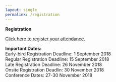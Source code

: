 ```yaml
---
layout: single
permalink: /registration
---
```

**Registration**

<a href="https://aut.ungerboeck.com/prod/emc00/register.aspx?OrgCode=10&EvtID=18286&AppCode=REG&CC=118071003651" target="_blank">Click here to register your attendance.</a>

<b>Important Dates:</b><br/>
Early-bird Registration Deadline: 1 September 2018<br/>
Regular Registration Deadline: 15 September 2018<br/>
Late Registration Deadline: 26 November 2018<br/>
Onsite Registration Deadlin: 30 November 2018<br/>
Conference Dates: 27-30 November 2018<br/><br/>